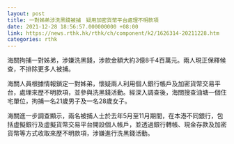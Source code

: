 ```yaml
---
layout: post
title: 一對姊弟涉洗黑錢被捕　疑用加密貨幣平台處理不明款項
date: 2021-12-28 18:56:57.000000000 +08:00
link: https://news.rthk.hk/rthk/ch/component/k2/1626314-20211228.htm
categories: rthk
---
```


海關拘捕一對姊弟，涉嫌洗黑錢，涉款金額大約3億8千4百萬元。兩人現正保釋候查，不排除更多人被捕。

海關人員根據情報鎖定一對姊弟，懷疑兩人利用個人銀行帳戶及加密貨幣交易平台，處理來歷不明款項，並參與洗黑錢活動。經深入調查後，海關搜查油塘一個住宅單位，拘捕一名21歲男子及一名28歲女子。

海關進一步調查顯示，兩名被捕人士於去年5月至11月期間，在本港不同銀行，包括虛擬銀行及虛擬貨幣交易平台開設個人帳戶，並透過銀行轉帳、現金存款及加密貨幣等方式收取來歷不明款項，涉嫌進行洗黑錢活動。
